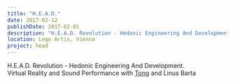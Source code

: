 ```yaml
---
title: "H.E.A.D."
date: 2017-02-12
publishDate: 2017-02-01
description: "H.E.A.D. Revolution - Hedonic Engineering And Development"
location: Lege Artis, Vienna
project: head
---
```

H.E.A.D. Revolution - Hedonic Engineering And Development.  
Virtual Reality and Sound Performance with [Tong](https://disktree.net) and Linus Barta

